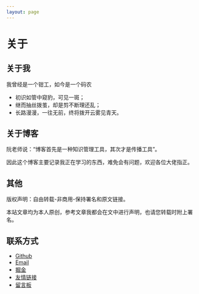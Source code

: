 ```yaml
---
layout: page
---
```


关于
===

## 关于我

我曾经是一个钳工，如今是一个码农

* 初识如管中窥豹，可见一斑；
* 继而抽丝拨茧，却是剪不断理还乱；
* 长路漫漫，一往无前，终将拨开云雾见青天。

## 关于博客

阮老师说：“博客首先是一种知识管理工具，其次才是传播工具”。

因此这个博客主要记录我正在学习的东西，难免会有问题，欢迎各位大佬指正。


## 其他

版权声明：自由转载-非商用-保持署名和原文链接。

本站文章均为本人原创，参考文章我都会在文中进行声明，也请您转载时附上署名。

## 联系方式

* [Github](https://github.com/tangxiangmin)
* [Email](mailto:645234650@qq.com)
* [掘金](https://juejin.im/user/1204720472957118)
* [友情链接](./friend)
* [留言板](./message)
